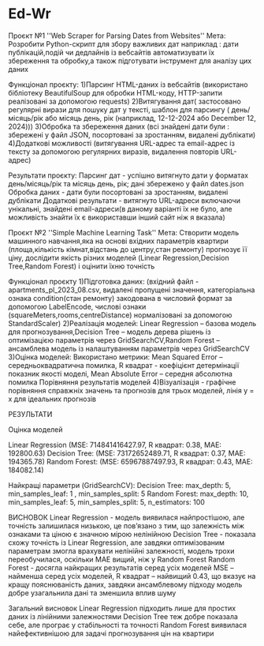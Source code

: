 # Ed-Wr
Проєкт №1
''Web Scraper for Parsing Dates from Websites''
Мета: Розробити Python-скрипт для збору важливих дат наприклад : дати публікацій,подій чи дедлайнів із вебсайтів
автоматизувати їх збереження та обробку,а також підготувати інструмент для аналізу цих даних

Функціонал проєкту:
1)Парсинг HTML-даних із вебсайтів (використано бібліотеку BeautifulSoup для обробки HTML-коду, HTTP-запити реалізовані за допомогою requests)
2)Витягування дат( застосовано регулярні вирази для пошуку дат у тексті, шаблон для парсингу ( день/місяць/рік або місяць день, рік (наприклад, 12-12-2024 або December 12, 2024)))
3)Обробка та збереження даних (всі знайдені дати були : збережені у файл JSON, посортовані за зростанням, видалені дублікати)
4)Додаткові можливості (витягування URL-адрес та email-адрес із тексту за допомогою регулярних виразів, видалення повторів URL-адрес)

Результати проєкту:
Парсинг дат - успішно витягнуто дати у форматах день/місяць/рік та місяць день, рік; дані збережено у файл dates.json
Обробка даних - дати були посортовані за зростанням, видалені дублікати
Додаткові результати - витягнуто URL-адреси включаючи унікальні, знайдені email-адреси(в даному варіанті їх не було, але можливість знайти їх є використавши інший сайт ніж я вказала)

Проєкт №2
''Simple Machine Learning Task''
Мета: Створити модель машинного навчання,яка на основі вхідних параметрів квартири (площа,кількість кімнат,відстань до центру,стан ремонту) прогнозує її ціну,
дослідити якість різних моделей (Linear Regression,Decision Tree,Random Forest) і оцінити їхню точність

Функціонал проєкту
1)Підготовка даних: (вхідний файл - apartments_pl_2023_08.csv, видалені пропущені значення, категоріальна ознака condition(стан ремонту) закодована в числовий формат за допомогою LabelEncode,
числові ознаки (squareMeters,rooms,centreDistance) нормалізовані за допомогою StandardScaler)
2)Реалізація моделей: Linear Regression – базова модель для прогнозування,Decision Tree – модель дерева рішень із оптимізацією параметрів через GridSearchCV,Random Forest – ансамблева модель із налаштуванням параметрів через GridSearchCV
3)Оцінка моделей:
Використано метрики: Mean Squared Error – середньоквадратична помилка, R квадрат - коефіцієнт детермінації показник якості моделі, Mean Absolute Error – середня абсолютна помилка
Порівняння результатів моделей
4)Візуалізація - графічне порівняння справжніх значень та прогнозів для трьох моделей, лінія y = x для ідеальних прогнозів

РЕЗУЛЬТАТИ

Оцінка моделей

Linear Regression (MSE: 714841416427.97, R квадрат: 0.38, MAE: 192800.63)
Decision Tree: (MSE: 73172652489.71, R квадрат: 0.37, MAE: 194365.78)
Random Forest: (MSE: 65967887497.93, R квадрат: 0.43, MAE: 184082.14)

Найкращі параметри (GridSearchCV):
Decision Tree: max_depth: 5, min_samples_leaf: 1 , min_samples_split: 5
Random Forest: max_depth: 10, min_samples_leaf: 5, min_samples_split: 5, n_estimators: 100

ВИСНОВОК
Linear Regression - модель виявилася найпростішою, але точність залишилася низькою, це пов’язано з тим, що залежність між ознаками та ціною є значною мірою нелінійною
Decision Tree - показала схожу точність із Linear Regression, але завдяки оптимізованим параметрам змогла врахувати нелінійні залежності, модель трохи переобучилася, оскільки MAE вищий, ніж у Random Forest
Random Forest - досягла найкращих результатів серед усіх моделей MSE – найменша серед усіх моделей, R квадрат – найвищий 0.43, що вказує на кращу пояснюваність даних, завдяки ансамблевому підходу модель добре узагальнила дані та зменшила вплив шуму

Загальний висновок
Linear Regression підходить лише для простих даних із лінійними залежностями
Decision Tree теж добре показала себе, але програє у стабільності та точності
Random Forest виявилася найефективнішою для задачі прогнозування цін на квартири



